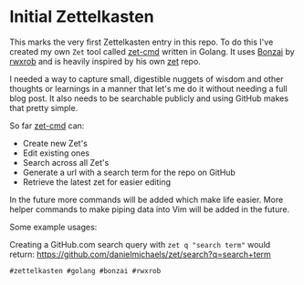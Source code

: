 # Initial Zettelkasten

This marks the very first Zettelkasten entry in this repo. To do this I've created my own
`Zet` tool called [zet-cmd] written in Golang. It uses [Bonzai] by [rwxrob] and is heavily
inspired by his own [zet] repo.

I needed a way to capture small, digestible nuggets of wisdom and other thoughts or learnings
in a manner that let's me do it without needing a full blog post. It also needs to be
searchable publicly and using GitHub makes that pretty simple.

So far [zet-cmd] can:

- Create new Zet's
- Edit existing ones
- Search across all Zet's
- Generate a url with a search term for the repo on GitHub 
- Retrieve the latest zet for easier editing

In the future more commands will be added which make life easier. More helper commands to make
piping data into Vim will be added in the future.

Some example usages:

Creating a GitHub.com search query with `zet q "search term"` would return:
https://github.com/danielmichaels/zet/search?q=search+term


    #zettelkasten #golang #bonzai #rwxrob

[rwxrob]: https://github.com/rwxrob
[zet]: https://github.com/rwxrob/zet
[Bonzai]: https://github.com/rwxrob/bonzai
[zet-cmd]: https://github.com/danielmichaels/zet-cmd

